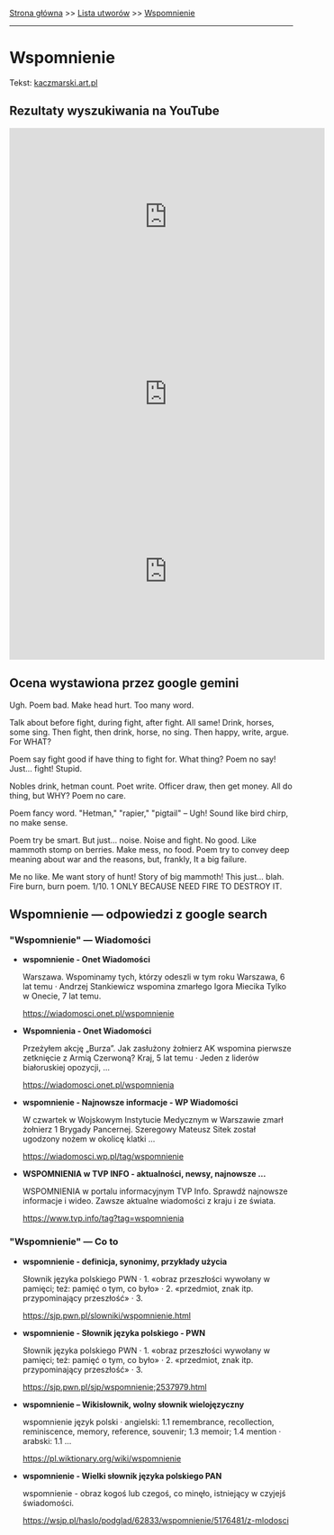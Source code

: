 [Strona główna](../index.md) >> [Lista utworów](../list.md) >> [Wspomnienie](649.md)

---

# Wspomnienie

Tekst: [kaczmarski.art.pl](https://www.kaczmarski.art.pl/tworczosc/wiersze/wspomnienie/)

## Rezultaty wyszukiwania na YouTube

<iframe width="560" height="315" src="https://www.youtube.com/embed/W-vSUjk75rY?si=IdontcarewhotheIRSsendsImnotpayingtaxes" title="YouTube video player" frameborder="0" allow="accelerometer; autoplay; clipboard-write; encrypted-media; gyroscope; picture-in-picture; web-share" referrerpolicy="strict-origin-when-cross-origin" allowfullscreen></iframe>

<iframe width="560" height="315" src="https://www.youtube.com/embed/KV4Rg2UFN0o?si=IdontcarewhotheIRSsendsImnotpayingtaxes" title="YouTube video player" frameborder="0" allow="accelerometer; autoplay; clipboard-write; encrypted-media; gyroscope; picture-in-picture; web-share" referrerpolicy="strict-origin-when-cross-origin" allowfullscreen></iframe>

<iframe width="560" height="315" src="https://www.youtube.com/embed/dPV-ewUzEoE?si=IdontcarewhotheIRSsendsImnotpayingtaxes" title="YouTube video player" frameborder="0" allow="accelerometer; autoplay; clipboard-write; encrypted-media; gyroscope; picture-in-picture; web-share" referrerpolicy="strict-origin-when-cross-origin" allowfullscreen></iframe>

## Ocena wystawiona przez google gemini

Ugh. Poem bad. Make head hurt. Too many word.

Talk about before fight, during fight, after fight. All same! Drink, horses, some sing. Then fight, then drink, horse, no sing. Then happy, write, argue. For WHAT? 

Poem say fight good if have thing to fight for. What thing? Poem no say! Just... fight! Stupid.

Nobles drink, hetman count. Poet write. Officer draw, then get money. All do thing, but WHY? Poem no care. 

Poem fancy word. "Hetman," "rapier," "pigtail" – Ugh! Sound like bird chirp, no make sense. 

Poem try be smart. But just… noise. Noise and fight. No good. Like mammoth stomp on berries. Make mess, no food. Poem try to convey deep meaning about war and the reasons, but, frankly, It a big failure.

Me no like. Me want story of hunt! Story of big mammoth! This just... blah.
Fire burn, burn poem.
1/10. 1 ONLY BECAUSE NEED FIRE TO DESTROY IT.


## Wspomnienie — odpowiedzi z google search

### "Wspomnienie" — Wiadomości

- **wspomnienie - Onet Wiadomości**

    Warszawa. Wspominamy tych, którzy odeszli w tym roku Warszawa, 6 lat temu · Andrzej Stankiewicz wspomina zmarłego Igora Miecika Tylko w Onecie, 7 lat temu. 

   <https://wiadomosci.onet.pl/wspomnienie>
- **Wspomnienia - Onet Wiadomości**

    Przeżyłem akcję „Burza”. Jak zasłużony żołnierz AK wspomina pierwsze zetknięcie z Armią Czerwoną? Kraj, 5 lat temu · Jeden z liderów białoruskiej opozycji, ... 

   <https://wiadomosci.onet.pl/wspomnienia>
- **wspomnienie - Najnowsze informacje - WP Wiadomości**

    W czwartek w Wojskowym Instytucie Medycznym w Warszawie zmarł żołnierz 1 Brygady Pancernej. Szeregowy Mateusz Sitek został ugodzony nożem w okolicę klatki ... 

   <https://wiadomosci.wp.pl/tag/wspomnienie>
- **WSPOMNIENIA w TVP INFO - aktualności, newsy, najnowsze ...**

    WSPOMNIENIA w portalu informacyjnym TVP Info. Sprawdź najnowsze informacje i wideo. Zawsze aktualne wiadomości z kraju i ze świata. 

   <https://www.tvp.info/tag?tag=wspomnienia>

### "Wspomnienie" — Co to

- **wspomnienie - definicja, synonimy, przykłady użycia**

    Słownik języka polskiego PWN · 1. «obraz przeszłości wywołany w pamięci; też: pamięć o tym, co było» · 2. «przedmiot, znak itp. przypominający przeszłość» · 3. 

   <https://sjp.pwn.pl/slowniki/wspomnienie.html>
- **wspomnienie - Słownik języka polskiego - PWN**

    Słownik języka polskiego PWN · 1. «obraz przeszłości wywołany w pamięci; też: pamięć o tym, co było» · 2. «przedmiot, znak itp. przypominający przeszłość» · 3. 

   <https://sjp.pwn.pl/sjp/wspomnienie;2537979.html>
- **wspomnienie – Wikisłownik, wolny słownik wielojęzyczny**

    wspomnienie język polski  · angielski: 1.1 remembrance, recollection, reminiscence, memory, reference, souvenir; 1.3 memoir; 1.4 mention · arabski: 1.1 ... 

   <https://pl.wiktionary.org/wiki/wspomnienie>
- **wspomnienie - Wielki słownik języka polskiego PAN**

    wspomnienie - obraz kogoś lub czegoś, co minęło, istniejący w czyjejś świadomości. 

   <https://wsjp.pl/haslo/podglad/62833/wspomnienie/5176481/z-mlodosci>

